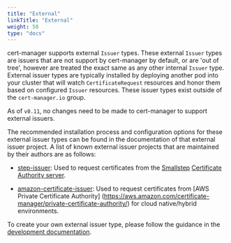 ```yaml
---
title: "External"
linkTitle: "External"
weight: 50
type: "docs"
---
```


cert-manager supports external `Issuer` types. These external `Issuer` types are
issuers that are not support by cert-manager by default, or are 'out of tree',
however are treated the exact same as any other internal `Issuer` type. External
issuer types are typically installed by deploying another pod into your cluster
that will watch `CertificateRequest` resources and honor them based on
configured `Issuer` resources. These issuer types exist outside of the
`cert-manager.io` group.

As of `v0.11`, no changes need to be made to cert-manager to support external
issuers.

The recommended installation process and configuration options for these
external issuer types can be found in the documentation of that external issuer
project. A list of known external issuer projects that are maintained by their
authors are as follows:

- [step-issuer](https://github.com/smallstep/step-issuer): Used to request
  certificates from the [Smallstep](https://smallstep.com) [Certificate
  Authority server](https://github.com/smallstep/certificates).

- [amazon-certificate-issuer](https://github.com/codingvirtues/awspca-issuer): Used to
  request certificates from [AWS Private Certificate Authority]
  (https://aws.amazon.com/certificate-manager/private-certificate-authority/)
  for cloud native/hybrid environments.

To create your own external issuer type, please follow the guidance in the
[development documentation](../../contributing/external-issuers/).
